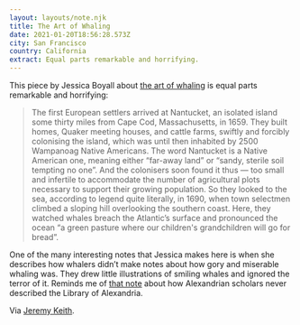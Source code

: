 ```yaml
---
layout: layouts/note.njk
title: The Art of Whaling
date: 2021-01-20T18:56:28.573Z
city: San Francisco
country: California
extract: Equal parts remarkable and horrifying.
---
```


This piece by Jessica Boyall about [the art of whaling](https://publicdomainreview.org/essay/the-art-of-whaling) is equal parts remarkable and horrifying:

> The first European settlers arrived at Nantucket, an isolated island some thirty miles from Cape Cod, Massachusetts, in 1659. They built homes, Quaker meeting houses, and cattle farms, swiftly and forcibly colonising the island, which was until then inhabited by 2500 Wampanoag Native Americans. The word Nantucket is a Native American one, meaning either “far-away land” or “sandy, sterile soil tempting no one”. And the colonisers soon found it thus — too small and infertile to accommodate the number of agricultural plots necessary to support their growing population. So they looked to the sea, according to legend quite literally, in 1690, when town selectmen climbed a sloping hill overlooking the southern coast. Here, they watched whales breach the Atlantic’s surface and pronounced the ocean “a green pasture where our children's grandchildren will go for bread”.

One of the many interesting notes that Jessica makes here is when she describes how whalers didn’t make notes about how gory and miserable whaling was. They drew little illustrations of smiling whales and ignored the terror of it. Reminds me of [that note](https://www.robinrendle.com/notes/the-unknown-sea) about how Alexandrian scholars never described the Library of Alexandria.

Via [Jeremy Keith](https://adactio.com/).
